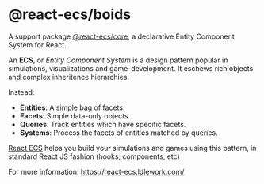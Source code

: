 # @react-ecs/boids

A support package [@react-ecs/core](https://react-ecs.ldlework.com/), a declarative Entity Component System for React.

An **ECS**, or _Entity Component System_ is a design pattern popular in simulations, visualizations and game-development. It eschews rich objects and complex inheritence hierarchies.

Instead:

-   **Entities**: A simple bag of facets.
-   **Facets**: Simple data-only objects.
-   **Queries**: Track entities which have specific facets.
-   **Systems**: Process the facets of entities matched by queries.

[React ECS](https://react-ecs.ldlework.com/) helps you build your simulations and games using this pattern, in standard React JS fashion (hooks, components, etc)

For more information: https://react-ecs.ldlework.com/
